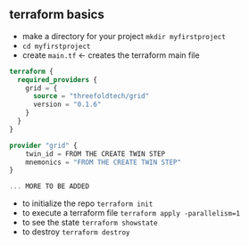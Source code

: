 ## terraform basics

- make a directory for your project `mkdir myfirstproject`
- `cd myfirstproject`
- create `main.tf`  <- creates the terraform main file 

```terraform
terraform {
  required_providers {
    grid = {
      source = "threefoldtech/grid"
      version = "0.1.6"
    }
  }
}

provider "grid" {
    twin_id = FROM THE CREATE TWIN STEP
    mnemonics = "FROM THE CREATE TWIN STEP" 
}

... MORE TO BE ADDED
```

- to initialize the repo `terraform init`
- to execute a terraform file `terraform apply -parallelism=1`
- to see the state `terraform showstate`
- to destroy `terraform destroy`

